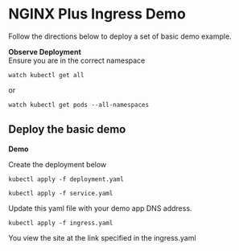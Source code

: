 # NGINX Plus Ingress Demo

Follow the directions below to deploy a set of basic demo example.

**Observe Deployment**
<br>
Ensure you are in the correct namespace
```
watch kubectl get all
```
or
```
watch kubectl get pods --all-namespaces
```

## Deploy the basic demo

**Demo**


Create the deployment below

```
kubectl apply -f deployment.yaml
```

```
kubectl apply -f service.yaml
```
Update this yaml file with your demo app DNS address.
```
kubectl apply -f ingress.yaml
```
You view the site at the link specified in the ingress.yaml